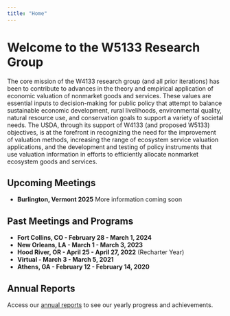 ```yaml
---
title: "Home"
---
```


Welcome to the W5133 Research Group
====================================

The core mission of the W4133 research group (and all prior iterations) has been to contribute to advances in the theory and empirical application of economic valuation of nonmarket goods and services.  These values are essential inputs to decision-making for public policy that attempt to balance sustainable economic development, rural livelihoods, environmental quality, natural resource use, and conservation goals to support a variety of societal needs. The USDA, through its support of W4133 (and proposed W5133) objectives, is at the forefront in recognizing the need for the improvement of valuation methods, increasing the range of ecosystem service valuation applications, and the development and testing of policy instruments that use valuation information in efforts to efficiently allocate nonmarket ecosystem goods and services.

## Upcoming Meetings

- **Burlington, Vermont 2025** More information coming soon

## Past Meetings and Programs

- **Fort Collins, CO - February 28 - March 1, 2024**
- **New Orleans, LA - March 1 - March 3, 2023** 
- **Hood River, OR - April 25 - April 27, 2022** (Recharter Year)
- **Virtual - March 3 - March 5, 2021**
- **Athens, GA - February 12 - February 14, 2020**

## Annual Reports

Access our [annual reports](/annual-reports) to see our yearly progress and achievements.

